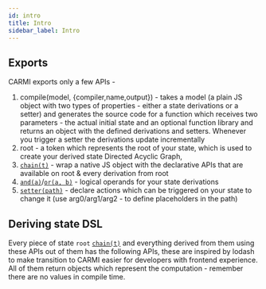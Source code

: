 ```yaml
---
id: intro
title: Intro
sidebar_label: Intro
---
```


## Exports

CARMI exports only a few APIs -

1.  compile(model, {compiler,name,output}) - takes a model (a plain JS object with two types of properties - either a
    state derivations or a setter) and generates the source code for a function which receives two parameters - the
    actual initial state and an optional function library and returns an object with the defined derivations and
    setters. Whenever you trigger a setter the derivations update incrementally
2.  root - a token which represents the root of your state, which is used to create your derived state Directed Acyclic
    Graph,
3.  [`chain(t)`](External.html#chaint) - wrap a native JS object with the declarative APIs that are available on root & every
    derivation from root
4.  [`and(a)`](External.html#anda)/[`or(a, b)`](External.html#ora-b) - logical operands for your state derivations
5.  [`setter(path)`](External.html#setterpath) - declare actions which can be triggered on your state to change it (use
    arg0/arg1/arg2 - to define placeholders in the path)

## Deriving state DSL

Every piece of state `root` [`chain(t)`](External.html#chaint) and everything derived from them using these APIs out of them has the
following APIs, these are inspired by lodash to make transition to CARMI easier for developers with frontend experience.
All of them return objects which represent the computation - remember there are no values in compile time.
